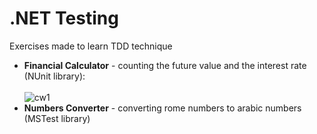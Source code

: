 # .NET Testing 
Exercises made to learn TDD technique <br/>
- **Financial Calculator** - counting the future value and the interest rate (NUnit library): <br/> <br/>
![cw1](https://github.com/KarolinaLewinska/Testowanie.NET/blob/main/cw1.PNG) <br/>
- **Numbers Converter** - converting rome numbers to arabic numbers (MSTest library)
